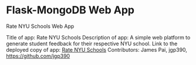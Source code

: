 # Flask-MongoDB Web App
Rate NYU Schools Web App

Title of app: Rate NYU Schools
Description of app: A simple web platform to generate student feedback for their respective NYU school.
Link to the deployed copy of app: [Rate NYU Schools](https://i6.cims.nyu.edu/~jgp390/web-app-jgp390/flask.cgi)
Contributors: 
James Pai, jgp390, https://github.com/jgp390

